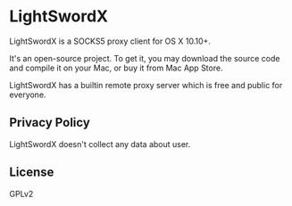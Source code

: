 # LightSwordX

LightSwordX is a SOCKS5 proxy client for OS X 10.10+.

It's an open-source project. To get it, you may download the source code and compile it on your Mac, or buy it from Mac App Store.   

LightSwordX has a builtin remote proxy server which is free and public for everyone.

Privacy Policy
---

LightSwordX doesn't collect any data about user.

License
---

GPLv2